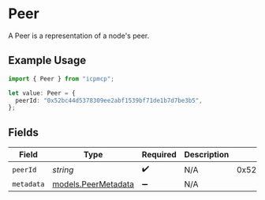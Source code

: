 # Peer

A Peer is a representation of a node's peer.

## Example Usage

```typescript
import { Peer } from "icpmcp";

let value: Peer = {
  peerId: "0x52bc44d5378309ee2abf1539bf71de1b7d7be3b5",
};
```

## Fields

| Field                                            | Type                                             | Required                                         | Description                                      | Example                                          |
| ------------------------------------------------ | ------------------------------------------------ | ------------------------------------------------ | ------------------------------------------------ | ------------------------------------------------ |
| `peerId`                                         | *string*                                         | :heavy_check_mark:                               | N/A                                              | 0x52bc44d5378309ee2abf1539bf71de1b7d7be3b5       |
| `metadata`                                       | [models.PeerMetadata](../models/peermetadata.md) | :heavy_minus_sign:                               | N/A                                              |                                                  |
